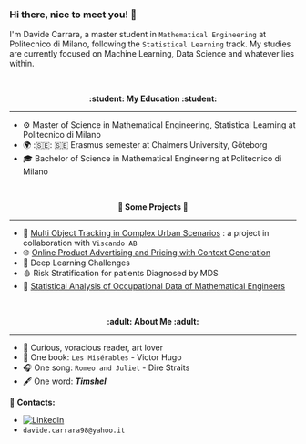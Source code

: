 ### Hi there, nice to meet you! 👋

I'm Davide Carrara, a master student in `Mathematical Engineering` at Politecnico di Milano, following the `Statistical Learning` track. My studies are currently focused on Machine Learning, Data Science and whatever lies within. 


<br />
<p align="center" style="font-weight:bold"> :student: <b> My Education </b> :student: <p>

---
- ⚙️ Master of Science in Mathematical Engineering, Statistical Learning at Politecnico di Milano
- 🌍 :🇸🇪: 🇸🇪 Erasmus semester at Chalmers University, Göteborg
- 🎓 Bachelor of Science in Mathematical Engineering at Politecnico di Milano
  
<br />
<p align="center" style="font-weight:bold"> 🔨 <b> Some Projects </b> 🔨 <p>

---
- 🚗 [Multi Object Tracking in Complex Urban Scenarios](https://github.com/davidecarrara98/Multi-Object-Tracking-in-Complex-Urban-Scenarios) : a project in collaboration with `Viscando AB`
- 🌐 [Online Product Advertising and Pricing with Context Generation](https://github.com/davidecarrara98/Dia_Project)
- 🧠 Deep Learning Challenges <!-- CARICARE CODICE E PRESENTAZIONE -->
- 🩸 Risk Stratification for patients Diagnosed by MDS <!-- CARICARE CODICE E PRESENTAZIONE -->
- 💼 [Statistical Analysis of Occupational Data of Mathematical Engineers](https://github.com/davidecarrara98/Progetto-StatAIM)
  
<br />
<p align="center" style="font-weight:bold"> :adult: <b> About Me </b> :adult: <p>

---
- :bust_in_silhouette: Curious, voracious reader, art lover
- 📖 One book: `Les Misérables` - Victor Hugo
- 🎧 One song: `Romeo and Juliet` - Dire Straits
- :fountain_pen: One word: ***Timshel***

:loudspeaker: **Contacts:**
- [![LinkedIn](https://img.shields.io/badge/-LinkedIn-blue?style=flat&logo=Linkedin&logoColor=white)](https://www.linkedin.com/in/davide-carrara/)
- `davide.carrara98@yahoo.it`

 

